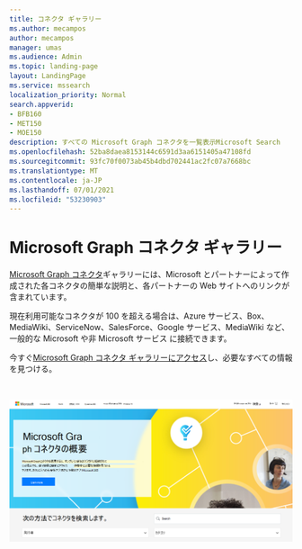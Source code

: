 ```yaml
---
title: コネクタ ギャラリー
ms.author: mecampos
author: mecampos
manager: umas
ms.audience: Admin
ms.topic: landing-page
layout: LandingPage
ms.service: mssearch
localization_priority: Normal
search.appverid:
- BFB160
- MET150
- MOE150
description: すべての Microsoft Graph コネクタを一覧表示Microsoft Search
ms.openlocfilehash: 52ba8daea8153144c6591d3aa6151405a47108fd
ms.sourcegitcommit: 93fc70f0073ab45b4dbd702441ac2fc07a7668bc
ms.translationtype: MT
ms.contentlocale: ja-JP
ms.lasthandoff: 07/01/2021
ms.locfileid: "53230903"
---
```

# <a name="microsoft-graph-connectors-gallery"></a>Microsoft Graph コネクタ ギャラリー

[Microsoft Graph コネクタ](http://www.microsoft.com/microsoft-search/connectors)ギャラリーには、Microsoft とパートナーによって作成された各コネクタの簡単な説明と、各パートナーの Web サイトへのリンクが含まれています。

現在利用可能なコネクタが 100 を超える場合は、Azure サービス、Box、MediaWiki、ServiceNow、SalesForce、Google サービス、MediaWiki など、一般的な Microsoft や非 Microsoft サービス に接続できます。

今すぐ[Microsoft Graph コネクタ ギャラリーにアクセス](http://www.microsoft.com/microsoft-search/connectors)し、必要なすべての情報を見つける。

<br>

![新しいコネクタ ギャラリーを示す画像](media/connectors-gallery.png)
